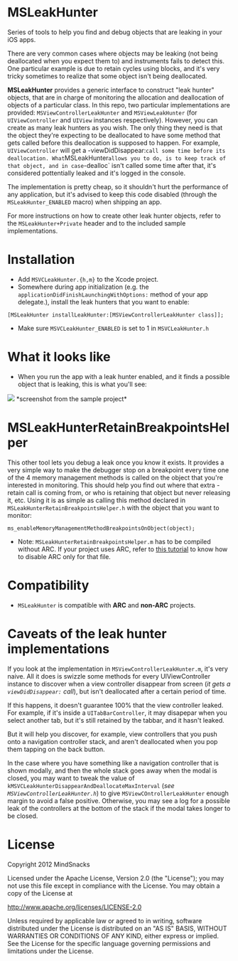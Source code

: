 MSLeakHunter
==============

Series of tools to help you find and debug objects that are leaking in your iOS apps.

There are very common cases where objects may be leaking (not being deallocated when you expect them to) and instruments fails to detect this. One particular example is due to retain cycles using blocks, and it's very tricky sometimes to realize that some object isn't being deallocated.

**MSLeakHunter** provides a generic interface to construct "leak hunter" objects, that are in charge of monitoring the allocation and deallocation of objects of a particular class. In this repo, two particular implementations are provided: `MSViewControllerLeakHunter` and `MSViewLeakHunter` (for `UIViewController` and `UIView` instances respectively). However, you can create as many leak hunters as you wish. The only thing they need is that the object they're expecting to be deallocated to have some method that gets called before this deallocation is supposed to happen.
For example, `UIViewController` will get a -viewDidDisappear:` call some time before its deallocation. What `MSLeakHunter` allows you to do, is to keep track of that object, and in case `-dealloc` isn't called some time  after that, it's considered pottentially leaked and it's logged in the console.

The implementation is pretty cheap, so it shouldn't hurt the performance of any application, but it's advised to keep this code disabled (through the `MSLeakHunter_ENABLED` macro) when shipping an app.

For more instructions on how to create other leak hunter objects, refer to the `MSLeakHunter+Private` header and to the included sample implementations.

# Installation

- Add ```MSVCLeakHunter.{h,m}``` to the Xcode project.
- Somewhere during app initialization (e.g. the ```applicationDidFinishLaunchingWithOptions:``` method of your app delegate.), install the leak hunters that you want to enable:
```objc
[MSLeakHunter installLeakHunter:[MSViewControllerLeakHunter class]];
```
- Make sure ```MSVCLeakHunter_ENABLED``` is set to 1 in ```MSVCLeakHunter.h```

# What it looks like

- When you run the app with a leak hunter enabled, and it finds a possible object that is leaking, this is what you'll see:

<img src="http://f.cl.ly/items/0Y013H42412v2E0H0Y1K/Screen%20Shot%202012-10-20%20at%206.13.27%20PM.png" />
*screenshot from the sample project*

# MSLeakHunterRetainBreakpointsHelper

This other tool lets you debug a leak once you know it exists. It provides a very simple way to make the debugger stop on a breakpoint every time one of the 4 memory management methods is called on the object that you're interested in monitoring. This should help you find out where that extra -retain call is coming from, or who is retaining that object but never releasing it, etc.
Using it is as simple as calling this method declared in `MSLeakHunterRetainBreakpointsHelper.h` with the object that you want to monitor:

```objc
ms_enableMemoryManagementMethodBreakpointsOnObject(object);
```

* Note: `MSLeakHunterRetainBreakpointsHelper.m` has to be compiled without ARC. If your project uses ARC, refer to [this tutorial](http://maniacdev.com/2012/01/easily-get-non-arc-enabled-open-source-libraries-working-in-arc-enabled-projects/) to know how to disable ARC only for that file.

# Compatibility

- ```MSLeakHunter``` is compatible with **ARC** and **non-ARC** projects.

# Caveats of the leak hunter implementations

If you look at the implementation in ```MSViewControllerLeakHunter.m```, it's very naive. All it does is swizzle some methods for every UIViewController instance to discover when a view controller disappear from screen (*it gets a ```viewDidDisappear:``` call*), but isn't deallocated after a certain period of time.

If this happens, it doesn't guarantee 100% that the view controller leaked. For example, if it's inside a ```UITabBarController```, it may disapepar when you select another tab, but it's still retained by the tabbar, and it hasn't leaked.

But it will help you discover, for example, view controllers that you push onto a navigation controller stack, and aren't deallocated when you pop them tapping on the back button.

In the case where you have something like a navigation controller that is shown modally, and then the whole stack goes away when the modal is closed, you may want to tweak the value of ```kMSVCLeakHunterDisappearAndDeallocateMaxInterval``` (*see ```MSViewControllerLeakHunter.h```*) to give ```MSViewCOntrollerLeakHunter``` enough margin to avoid a false positive. Otherwise, you may see a log for a possible leak of the controllers at the bottom of the stack if the modal takes longer to be closed.

# License

Copyright 2012 MindSnacks

Licensed under the Apache License, Version 2.0 (the "License");
you may not use this file except in compliance with the License.
You may obtain a copy of the License at

http://www.apache.org/licenses/LICENSE-2.0

Unless required by applicable law or agreed to in writing, software
distributed under the License is distributed on an "AS IS" BASIS,
WITHOUT WARRANTIES OR CONDITIONS OF ANY KIND, either express or implied.
See the License for the specific language governing permissions and
limitations under the License.